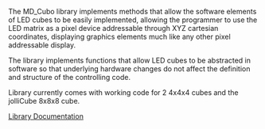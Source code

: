 The MD_Cubo library implements methods that allow the software elements of LED cubes to be easily implemented, allowing the programmer to use the LED matrix as a pixel device addressable through XYZ cartesian coordinates, displaying graphics elements much like any other pixel addressable display.

The library implements functions that allow LED cubes to be abstracted in software so that underlying hardware changes do not affect the definition and structure of the controlling code.

Library currently comes with working code for 2 4x4x4 cubes and the jolliCube 8x8x8 cube.

[Library Documentation](https://majicdesigns.github.io/Cubo/)
